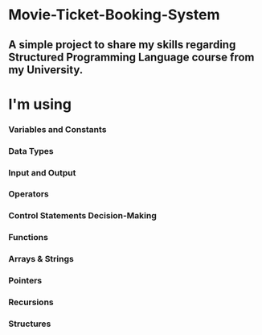 # Movie-Ticket-Booking-System

## A simple project to share my skills regarding Structured Programming Language course from my University.

# I'm using
### Variables and Constants
### Data Types
### Input and Output
### Operators
### Control Statements Decision-Making
### Functions
### Arrays & Strings
### Pointers
### Recursions
### Structures
# 
